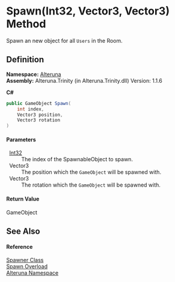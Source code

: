 # Spawn(Int32, Vector3, Vector3) Method


Spawn an new object for all `Users` in the Room.



## Definition
**Namespace:** <a href="N_Alteruna">Alteruna</a>  
**Assembly:** Alteruna.Trinity (in Alteruna.Trinity.dll) Version: 1.1.6

**C#**
``` C#
public GameObject Spawn(
	int index,
	Vector3 position,
	Vector3 rotation
)
```



#### Parameters
<dl><dt>  <a href="https://learn.microsoft.com/dotnet/api/system.int32" target="_blank" rel="noopener noreferrer">Int32</a></dt><dd>The index of the SpawnableObject to spawn.</dd><dt>  Vector3</dt><dd>The position which the <code>GameObject</code> will be spawned with.</dd><dt>  Vector3</dt><dd>The rotation which the <code>GameObject</code> will be spawned with.</dd></dl>

#### Return Value
GameObject

## See Also


#### Reference
<a href="T_Alteruna_Spawner">Spawner Class</a>  
<a href="Overload_Alteruna_Spawner_Spawn">Spawn Overload</a>  
<a href="N_Alteruna">Alteruna Namespace</a>  
